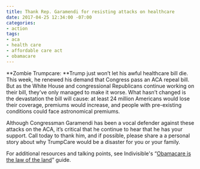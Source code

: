 ```yaml
---
title: Thank Rep. Garamendi for resisting attacks on healthcare
date: 2017-04-25 12:34:00 -07:00
categories:
- action
tags:
- aca
- health care
- affordable care act
- obamacare
---
```


**Zombie Trumpcare: **Trump just won’t let his awful healthcare bill die. This week, he renewed his demand that Congress pass an ACA repeal bill. But as the White House and congressional Republicans continue working on their bill, they’ve only managed to make it worse. What hasn’t changed is the devastation the bill will cause: at least 24 million Americans would lose their coverage, premiums would increase, and people with pre-existing conditions could face astronomical premiums.

Although Congressman Garamendi has been a vocal defender against these attacks on the ACA, it’s critical that he continue to hear that he has your support. Call today to thank him, and if possible, please share a a personal story about why TrumpCare would be a disaster for you or your family. 

For additional resources and talking points, see Indivisible's “[Obamacare is the law of the land](https://www.indivisibleguide.com/resource/april-recess-affordable-care-act-talking-points/)” guide.